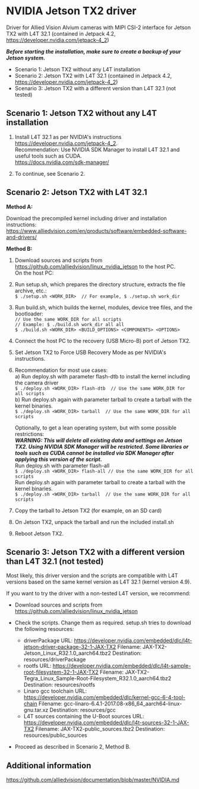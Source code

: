 # NVIDIA Jetson TX2 driver
Driver for Allied Vision Alvium cameras with MIPI CSI-2 interface for Jetson TX2 with L4T 32.1 (contained in Jetpack 4.2, https://developer.nvidia.com/jetpack-4_2)

***Before starting the installation, make sure to create a backup of your Jetson system.***

* Scenario 1: Jetson TX2 without any L4T installation
* Scenario 2: Jetson TX2 with L4T 32.1 (contained in Jetpack 4.2, https://developer.nvidia.com/jetpack-4_2)
* Scenario 3: Jetson TX2 with a different version than L4T 32.1 (not tested)



## Scenario 1: Jetson TX2 without any L4T installation
 
1. Install L4T 32.1 as per NVIDIA's instructions https://developer.nvidia.com/jetpack-4_2.   
    Recommendation: Use NVIDIA SDK Manager to install L4T 32.1 and useful tools such as CUDA.   
    https://docs.nvidia.com/sdk-manager/
 
2. To continue, see Scenario 2.



## Scenario 2: Jetson TX2 with L4T 32.1

 **Method A:**
 
  Download the precompiled kernel including driver and installation instructions:   
  https://www.alliedvision.com/en/products/software/embedded-software-and-drivers/

 **Method B:**  
  1. Download sources and scripts from https://github.com/alliedvision/linux_nvidia_jetson
     to the host PC.   
     On the host PC:
    
  2. Run setup.sh, which prepares the directory structure, extracts the file archive, etc.:   
     `$ ./setup.sh <WORK_DIR>  // For example, $ ./setup.sh work_dir`

  3. Run build.sh, which builds the kernel, modules, device tree files, and the bootloader:   
     `// Use the same WORK_DIR for all scripts`   
     `// Example: $ ./build.sh work_dir all all`   
     `$ ./build.sh <WORK_DIR> <BUILD_OPTIONS> <COMPONENTS> <OPTIONS>` 

  4. Connect the host PC to the recovery (USB Micro-B) port of Jetson TX2. 

  5. Set Jetson TX2 to Force USB Recovery Mode as per NVIDIA's instructions.

  6. Recommendation for most use cases:   
      a) Run deploy.sh with parameter flash-dtb to install the kernel including the camera driver   
         `$ ./deploy.sh <WORK_DIR> flash-dtb  // Use the same WORK_DIR for all scripts`    
      b) Run deploy.sh again with parameter tarball to create a tarball with the kernel binaries.   
         `$ ./deploy.sh <WORK_DIR> tarball  // Use the same WORK_DIR for all scripts`

     Optionally, to get a lean operating system, but with some possible restrictions:   
     ***WARNING: This will delete all existing data and settings on Jetson TX2. Using NVIDIA SDK Manager will be restricted. Some libraries or tools such as CUDA cannot be installed via SDK Manager after applying this version of the script.***   
     Run deploy.sh with parameter flash-all   
      `$ ./deploy.sh <WORK_DIR> flash-all // Use the same WORK_DIR for all scripts`   
     Run deploy.sh again with parameter tarball to create a tarball with the kernel binaries.   
      `$ ./deploy.sh <WORK_DIR> tarball  // Use the same WORK_DIR for all scripts`
      
  7. Copy the tarball to Jetson TX2 (for example, on an SD card)
  8. On Jetson TX2, unpack the tarball and run the included install.sh    
  9. Reboot Jetson TX2.
     


## Scenario 3: Jetson TX2 with a different version than L4T 32.1 (not tested)
 Most likely, this driver version and the scripts are compatible with L4T versions based on 
 the same kernel version as L4T 32.1 (kernel version 4.9).

 If you want to try the driver with a non-tested L4T version, we recommend:

 - Download sources and scripts from https://github.com/alliedvision/linux_nvidia_jetson

 - Check the scripts. Change them as required.
   setup.sh tries to download the following resources:
   - driverPackage
     URL:         https://developer.nvidia.com/embedded/dlc/l4t-jetson-driver-package-32-1-JAX-TX2
     Filename:    JAX-TX2-Jetson_Linux_R32.1.0_aarch64.tbz2
     Destination: resources/driverPackage
   - rootfs
     URL:         https://developer.nvidia.com/embedded/dlc/l4t-sample-root-filesystem-32-1-JAX-TX2
     Filename:    JAX-TX2-Tegra_Linux_Sample-Root-Filesystem_R32.1.0_aarch64.tbz2
     Destination: resources/rootfs
   - Linaro gcc toolchain
     URL:         https://developer.nvidia.com/embedded/dlc/kernel-gcc-6-4-tool-chain
     Filename:    gcc-linaro-6.4.1-2017.08-x86_64_aarch64-linux-gnu.tar.xz
     Destination: resources/gcc
   - L4T sources containing the U-Boot sources
     URL:         https://developer.nvidia.com/embedded/dlc/l4t-sources-32-1-JAX-TX2
     Filename:    JAX-TX2-public_sources.tbz2
     Destination: resources/public_sources

 - Proceed as described in Scenario 2, Method B.
 
 ## Additional information
 https://github.com/alliedvision/documentation/blob/master/NVIDIA.md

